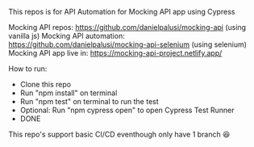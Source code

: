 This repos is for API Automation for Mocking API app using Cypress

Mocking API repos: https://github.com/danielpalusi/mocking-api (using vanilla js)
Mocking API automation: https://github.com/danielpalusi/mocking-api-selenium (using selenium)
Mocking API app live in: https://mocking-api-project.netlify.app/

How to run:
- Clone this repo
- Run "npm install" on terminal
- Run "npm test" on terminal to run the test
- Optional: Run "npm cypress open" to open Cypress Test Runner
- DONE

This repo's support basic CI/CD eventhough only have 1 branch 😆
